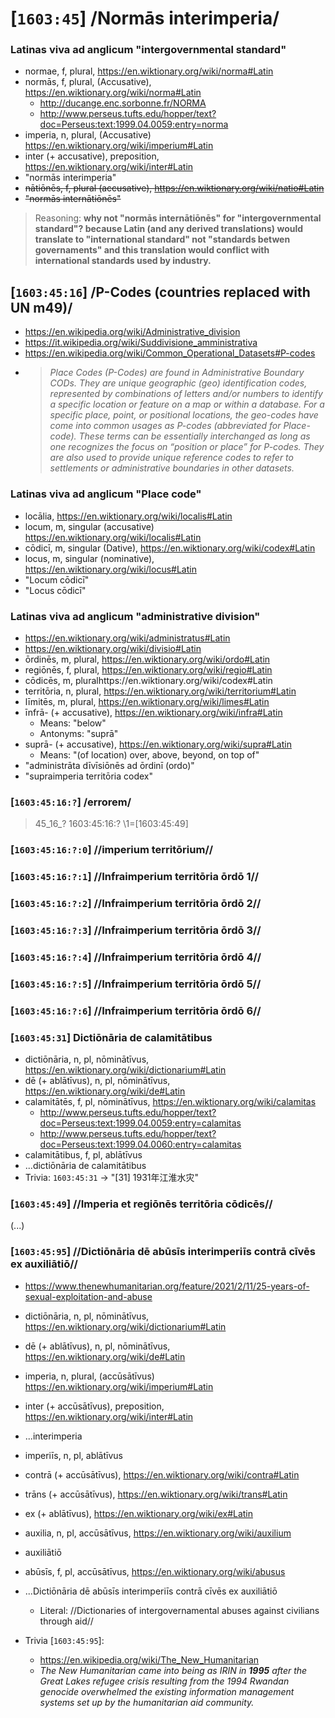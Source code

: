 # [`1603:45`] /Normās interimperia/

<!-- ## '45'?

```yaml
# On 25 April 1945, 50 governments met... 24 October 1945
'45':
  qaa-Zyyy:
    '0': 'https://www.wikidata.org/wiki/Q1065'
'45:11':
  qaa-Zyyy:
    '0': 'https://icd.who.int/ct11'
'45:49':
  qaa-Zyyy:
    '0': 'https://unstats.un.org/unsd/methodology/m49/'
    '1': 'https://unstats.un.org/unsd/publication/SeriesM/Series_M49_(1970)_en-fr.pdf'
``` -->

### Latinas viva ad anglicum "intergovernmental standard"
- normae, f, plural, https://en.wiktionary.org/wiki/norma#Latin
- normās, f, plural, (Accusative), https://en.wiktionary.org/wiki/norma#Latin
  - http://ducange.enc.sorbonne.fr/NORMA
  - http://www.perseus.tufts.edu/hopper/text?doc=Perseus:text:1999.04.0059:entry=norma
- imperia, n, plural, (Accusative) https://en.wiktionary.org/wiki/imperium#Latin
- inter (+ accusative), preposition, https://en.wiktionary.org/wiki/inter#Latin
- "normās interimperia"
- <s>nātiōnēs, f, plural (accusative), https://en.wiktionary.org/wiki/natio#Latin</s>
- <s>"normās internātiōnēs"</s>

> Reasoning: **why not "normās internātiōnēs" for "intergovernmental standard"? because Latin (and any derived translations) would translate to "international standard" not "standards betwen governaments" and this translation would conflict with international standards used by industry.**


## [`1603:45:16`] /P-Codes (countries replaced with UN m49)/
- https://en.wikipedia.org/wiki/Administrative_division
- https://it.wikipedia.org/wiki/Suddivisione_amministrativa
- https://en.wikipedia.org/wiki/Common_Operational_Datasets#P-codes
- > _Place Codes (P-Codes) are found in Administrative Boundary CODs. They are unique geographic (geo) identification codes, represented by combinations of letters and/or numbers to identify a specific location or feature on a map or within a database. For a specific place, point, or positional locations, the geo-codes have come into common usages as P-codes (abbreviated for Place-code). These terms can be essentially interchanged as long as one recognizes the focus on “position or place” for P-codes. They are also used to provide unique reference codes to refer to settlements or administrative boundaries in other datasets._

### Latinas viva ad anglicum "Place code"
- locālia, https://en.wiktionary.org/wiki/localis#Latin
- locum, m, singular (accusative) https://en.wiktionary.org/wiki/localis#Latin
- cōdicī, m, singular (Dative), https://en.wiktionary.org/wiki/codex#Latin
- locus, m, singular (nominative), https://en.wiktionary.org/wiki/locus#Latin
- "Locum cōdicī"
- "Locus cōdicī"

### Latinas viva ad anglicum "administrative division"
- https://en.wiktionary.org/wiki/administratus#Latin
- https://en.wiktionary.org/wiki/divisio#Latin
- ōrdinēs, m, plural, https://en.wiktionary.org/wiki/ordo#Latin
- regiōnēs, f, plural, https://en.wiktionary.org/wiki/regio#Latin
- cōdicēs, m, pluralhttps://en.wiktionary.org/wiki/codex#Latin
- territōria, n, plural, https://en.wiktionary.org/wiki/territorium#Latin
- līmitēs, m, plural, https://en.wiktionary.org/wiki/limes#Latin
- īnfrā- (+ accusative), https://en.wiktionary.org/wiki/infra#Latin
  - Means: "below"
  - Antonyms: "suprā"
- suprā- (+ accusative), https://en.wiktionary.org/wiki/supra#Latin
  - Means: "(of location) over, above, beyond, on top of"
- "administrāta dīvīsiōnēs ad ōrdinī (ordo)"
- "supraimperia territōria codex"

### [`1603:45:16:?`] /errorem/

> 45_16_?	1603:45:16:?	\1=[1603:45:49]

### [`1603:45:16:?:0`] //imperium territōrium//
### [`1603:45:16:?:1`] //Infraimperium territōria ōrdō 1//
### [`1603:45:16:?:2`] //Infraimperium territōria ōrdō 2//
### [`1603:45:16:?:3`] //Infraimperium territōria ōrdō 3//
### [`1603:45:16:?:4`] //Infraimperium territōria ōrdō 4//
### [`1603:45:16:?:5`] //Infraimperium territōria ōrdō 5//
### [`1603:45:16:?:6`] //Infraimperium territōria ōrdō 6//

### [`1603:45:31`] Dictiōnāria de calamitātibus

- dictiōnāria, n, pl, nōminātīvus, https://en.wiktionary.org/wiki/dictionarium#Latin
- dē (+ ablātīvus), n, pl, nōminātīvus, https://en.wiktionary.org/wiki/de#Latin
- calamitātēs, f, pl, nōminātīvus, https://en.wiktionary.org/wiki/calamitas
  - http://www.perseus.tufts.edu/hopper/text?doc=Perseus:text:1999.04.0059:entry=calamitas
  - http://www.perseus.tufts.edu/hopper/text?doc=Perseus:text:1999.04.0060:entry=calamitas
- calamitātibus, f, pl, ablātīvus
- ...dictiōnāria de calamitātibus
- Trivia: `1603:45:31` -> "[31] 1931年江淮水灾"

### [`1603:45:49`] //Imperia et regiōnēs territōria cōdicēs//
(...)


### [`1603:45:95`] //Dictiōnāria dē abūsīs interimperiīs contrā cīvēs ex auxiliātiō//

- https://www.thenewhumanitarian.org/feature/2021/2/11/25-years-of-sexual-exploitation-and-abuse

- dictiōnāria, n, pl, nōminātīvus, https://en.wiktionary.org/wiki/dictionarium#Latin
- dē (+ ablātīvus), n, pl, nōminātīvus, https://en.wiktionary.org/wiki/de#Latin
- imperia, n, plural, (accūsātīvus) https://en.wiktionary.org/wiki/imperium#Latin
- inter (+ accūsātīvus), preposition, https://en.wiktionary.org/wiki/inter#Latin
- ...interimperia
- imperiīs, n, pl, ablātīvus
- contrā (+ accūsātīvus), https://en.wiktionary.org/wiki/contra#Latin
- trāns (+ accūsātīvus), https://en.wiktionary.org/wiki/trans#Latin
- ex (+ ablātīvus), https://en.wiktionary.org/wiki/ex#Latin
- auxilia, n, pl, accūsātīvus, https://en.wiktionary.org/wiki/auxilium
- auxiliātiō
- abūsīs, f, pl, accūsātīvus, https://en.wiktionary.org/wiki/abusus
- ...Dictiōnāria dē abūsīs interimperiīs contrā cīvēs ex auxiliātiō
  - Literal: //Dictionaries of intergovernamental abuses against civilians through aid//

- Trivia [`1603:45:95`]:
  - https://en.wikipedia.org/wiki/The_New_Humanitarian
  - _The New Humanitarian came into being as IRIN in **1995** after the Great Lakes refugee crisis resulting from the 1994 Rwandan genocide overwhelmed the existing information management systems set up by the humanitarian aid community._
<!--
- abusus, https://en.wiktionary.org/wiki/abusus
- violatio, https://en.wiktionary.org/wiki/violatio#Latin
- civis, https://en.wiktionary.org/wiki/civis#Latin
--->

